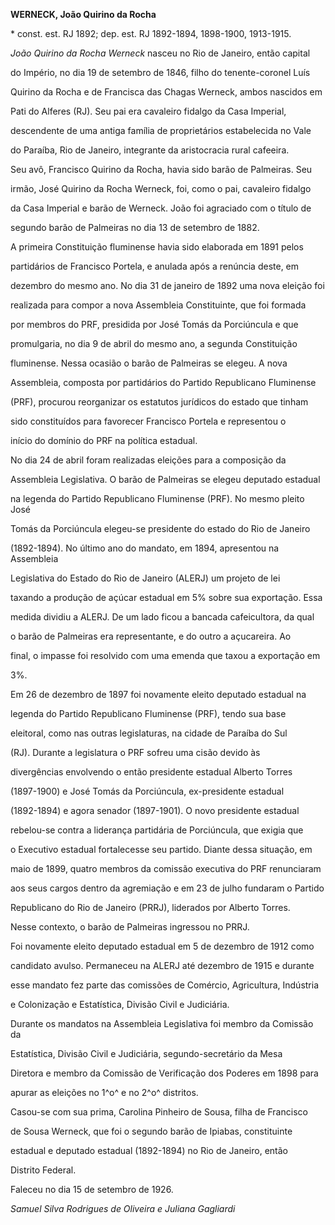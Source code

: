**WERNECK, João Quirino da Rocha**



\* const. est. RJ 1892; dep. est. RJ 1892-1894, 1898-1900, 1913-1915.



*João Quirino da Rocha Werneck* nasceu no Rio de Janeiro, então capital

do Império, no dia 19 de setembro de 1846, filho do tenente-coronel Luís

Quirino da Rocha e de Francisca das Chagas Werneck, ambos nascidos em

Pati do Alferes (RJ). Seu pai era cavaleiro fidalgo da Casa Imperial,

descendente de uma antiga família de proprietários estabelecida no Vale

do Paraíba, Rio de Janeiro, integrante da aristocracia rural cafeeira.

Seu avô, Francisco Quirino da Rocha, havia sido barão de Palmeiras. Seu

irmão, José Quirino da Rocha Werneck, foi, como o pai, cavaleiro fidalgo

da Casa Imperial e barão de Werneck. João foi agraciado com o título de

segundo barão de Palmeiras no dia 13 de setembro de 1882.



A primeira Constituição fluminense havia sido elaborada em 1891 pelos

partidários de Francisco Portela, e anulada após a renúncia deste, em

dezembro do mesmo ano. No dia 31 de janeiro de 1892 uma nova eleição foi

realizada para compor a nova Assembleia Constituinte, que foi formada

por membros do PRF, presidida por José Tomás da Porciúncula e que

promulgaria, no dia 9 de abril do mesmo ano, a segunda Constituição

fluminense. Nessa ocasião o barão de Palmeiras se elegeu. A nova

Assembleia, composta por partidários do Partido Republicano Fluminense

(PRF), procurou reorganizar os estatutos jurídicos do estado que tinham

sido constituídos para favorecer Francisco Portela e representou o

início do domínio do PRF na política estadual.



No dia 24 de abril foram realizadas eleições para a composição da

Assembleia Legislativa. O barão de Palmeiras se elegeu deputado estadual

na legenda do Partido Republicano Fluminense (PRF). No mesmo pleito José

Tomás da Porciúncula elegeu-se presidente do estado do Rio de Janeiro

(1892-1894). No último ano do mandato, em 1894, apresentou na Assembleia

Legislativa do Estado do Rio de Janeiro (ALERJ) um projeto de lei

taxando a produção de açúcar estadual em 5% sobre sua exportação. Essa

medida dividiu a ALERJ. De um lado ficou a bancada cafeicultora, da qual

o barão de Palmeiras era representante, e do outro a açucareira. Ao

final, o impasse foi resolvido com uma emenda que taxou a exportação em

3%.



Em 26 de dezembro de 1897 foi novamente eleito deputado estadual na

legenda do Partido Republicano Fluminense (PRF), tendo sua base

eleitoral, como nas outras legislaturas, na cidade de Paraíba do Sul

(RJ). Durante a legislatura o PRF sofreu uma cisão devido às

divergências envolvendo o então presidente estadual Alberto Torres

(1897-1900) e José Tomás da Porciúncula, ex-presidente estadual

(1892-1894) e agora senador (1897-1901). O novo presidente estadual

rebelou-se contra a liderança partidária de Porciúncula, que exigia que

o Executivo estadual fortalecesse seu partido. Diante dessa situação, em

maio de 1899, quatro membros da comissão executiva do PRF renunciaram

aos seus cargos dentro da agremiação e em 23 de julho fundaram o Partido

Republicano do Rio de Janeiro (PRRJ), liderados por Alberto Torres.

Nesse contexto, o barão de Palmeiras ingressou no PRRJ.



Foi novamente eleito deputado estadual em 5 de dezembro de 1912 como

candidato avulso. Permaneceu na ALERJ até dezembro de 1915 e durante

esse mandato fez parte das comissões de Comércio, Agricultura, Indústria

e Colonização e Estatística, Divisão Civil e Judiciária.



Durante os mandatos na Assembleia Legislativa foi membro da Comissão da

Estatística, Divisão Civil e Judiciária, segundo-secretário da Mesa

Diretora e membro da Comissão de Verificação dos Poderes em 1898 para

apurar as eleições no 1^o^ e no 2^o^ distritos.



Casou-se com sua prima, Carolina Pinheiro de Sousa, filha de Francisco

de Sousa Werneck, que foi o segundo barão de Ipiabas, constituinte

estadual e deputado estadual (1892-1894) no Rio de Janeiro, então

Distrito Federal.



Faleceu no dia 15 de setembro de 1926.



*Samuel Silva Rodrigues de Oliveira e Juliana Gagliardi*



